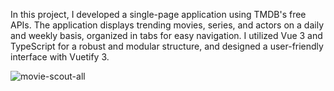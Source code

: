 In this project, I developed a single-page application using TMDB's free APIs. The application displays trending movies, series, and actors on a daily and weekly basis, organized in tabs for easy navigation. I utilized Vue 3 and TypeScript for a robust and modular structure, and designed a user-friendly interface with Vuetify 3.

![movie-scout-all](https://github.com/user-attachments/assets/19cc94f6-af2e-4ff0-9b4f-f0a74b7fc3a7)
